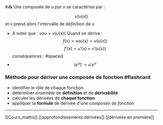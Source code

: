 #📥 Une composée de *u par v* se caractérise par : $$v(u(x))$$ et v prend alors l'intervalle de *définition* de u
- A noter que : $v o u=v(u(x))$
Quand on *dérive* : $$f(x)=v o u(x)=v(u(x))$$$$f'(x)=u'(x) \times v'(u(x))$$
conséquences : #spaced
-  $$(e^u)'=u'e^u$$
### Méthode pour dériver une composée de fonction #flashcard
- identifier le rôle de chaque fonction
- déterminer *ensemble* de **définition** et de **dérivabilité**
- calculer les *dérivées* de **chaque fonction**
- appliquer la **formule** de dérivée d'une *composée de fonction*

---
[[Cours_maths]] [[approfondissements dérivées]] [[dérivées en première]]